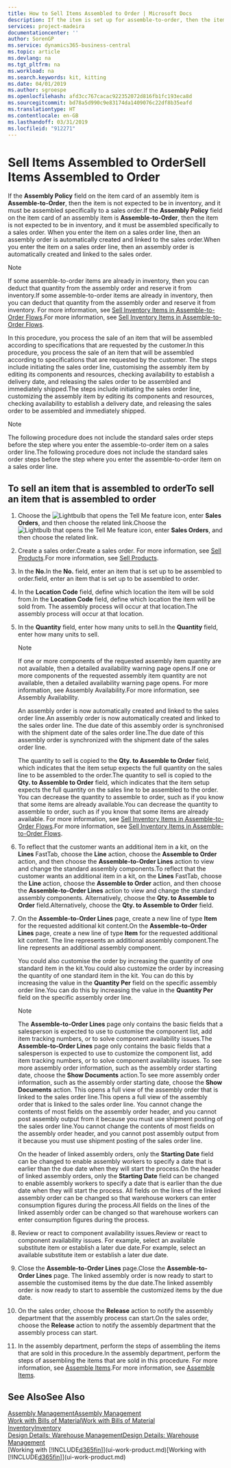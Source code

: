 ```yaml
---
title: How to Sell Items Assembled to Order | Microsoft Docs
description: If the item is set up for assemble-to-order, then the item is not expected to be in inventory, and it must be assembled specifically to a sales order. When you enter the item on a sales order line, then an assembly order is automatically created and linked to the sales order.
services: project-madeira
documentationcenter: ''
author: SorenGP
ms.service: dynamics365-business-central
ms.topic: article
ms.devlang: na
ms.tgt_pltfrm: na
ms.workload: na
ms.search.keywords: kit, kitting
ms.date: 04/01/2019
ms.author: sgroespe
ms.openlocfilehash: afd3cc767cacac922352072d816fb1fc193eca8d
ms.sourcegitcommit: bd78a5d990c9e83174da1409076c22df8b35eafd
ms.translationtype: HT
ms.contentlocale: en-GB
ms.lasthandoff: 03/31/2019
ms.locfileid: "912271"
---
```

# <a name="sell-items-assembled-to-order"></a><span data-ttu-id="6eef8-104">Sell Items Assembled to Order</span><span class="sxs-lookup"><span data-stu-id="6eef8-104">Sell Items Assembled to Order</span></span>
<span data-ttu-id="6eef8-105">If the **Assembly Policy** field on the item card of an assembly item is **Assemble-to-Order**, then the item is not expected to be in inventory, and it must be assembled specifically to a sales order.</span><span class="sxs-lookup"><span data-stu-id="6eef8-105">If the **Assembly Policy** field on the item card of an assembly item is **Assemble-to-Order**, then the item is not expected to be in inventory, and it must be assembled specifically to a sales order.</span></span> <span data-ttu-id="6eef8-106">When you enter the item on a sales order line, then an assembly order is automatically created and linked to the sales order.</span><span class="sxs-lookup"><span data-stu-id="6eef8-106">When you enter the item on a sales order line, then an assembly order is automatically created and linked to the sales order.</span></span>  

> [!NOTE]  
>  <span data-ttu-id="6eef8-107">If some assemble-to-order items are already in inventory, then you can deduct that quantity from the assembly order and reserve it from inventory.</span><span class="sxs-lookup"><span data-stu-id="6eef8-107">If some assemble-to-order items are already in inventory, then you can deduct that quantity from the assembly order and reserve it from inventory.</span></span> <span data-ttu-id="6eef8-108">For more information, see [Sell Inventory Items in Assemble-to-Order Flows](assembly-how-to-sell-assemble-to-order-items-and-inventory-items-together.md).</span><span class="sxs-lookup"><span data-stu-id="6eef8-108">For more information, see [Sell Inventory Items in Assemble-to-Order Flows](assembly-how-to-sell-assemble-to-order-items-and-inventory-items-together.md).</span></span>  

<span data-ttu-id="6eef8-109">In this procedure, you process the sale of an item that will be assembled according to specifications that are requested by the customer.</span><span class="sxs-lookup"><span data-stu-id="6eef8-109">In this procedure, you process the sale of an item that will be assembled according to specifications that are requested by the customer.</span></span> <span data-ttu-id="6eef8-110">The steps include initiating the sales order line, customising the assembly item by editing its components and resources, checking availability to establish a delivery date, and releasing the sales order to be assembled and immediately shipped.</span><span class="sxs-lookup"><span data-stu-id="6eef8-110">The steps include initiating the sales order line, customizing the assembly item by editing its components and resources, checking availability to establish a delivery date, and releasing the sales order to be assembled and immediately shipped.</span></span>  

> [!NOTE]  
>  <span data-ttu-id="6eef8-111">The following procedure does not include the standard sales order steps before the step where you enter the assemble-to-order item on a sales order line.</span><span class="sxs-lookup"><span data-stu-id="6eef8-111">The following procedure does not include the standard sales order steps before the step where you enter the assemble-to-order item on a sales order line.</span></span>  

## <a name="to-sell-an-item-that-is-assembled-to-order"></a><span data-ttu-id="6eef8-112">To sell an item that is assembled to order</span><span class="sxs-lookup"><span data-stu-id="6eef8-112">To sell an item that is assembled to order</span></span>  
1.  <span data-ttu-id="6eef8-113">Choose the ![Lightbulb that opens the Tell Me feature](media/ui-search/search_small.png "Tell me what you want to do") icon, enter **Sales Orders**, and then choose the related link.</span><span class="sxs-lookup"><span data-stu-id="6eef8-113">Choose the ![Lightbulb that opens the Tell Me feature](media/ui-search/search_small.png "Tell me what you want to do") icon, enter **Sales Orders**, and then choose the related link.</span></span>  
2.  <span data-ttu-id="6eef8-114">Create a sales order.</span><span class="sxs-lookup"><span data-stu-id="6eef8-114">Create a sales order.</span></span> <span data-ttu-id="6eef8-115">For more information, see [Sell Products](sales-how-sell-products.md).</span><span class="sxs-lookup"><span data-stu-id="6eef8-115">For more information, see [Sell Products](sales-how-sell-products.md).</span></span>  
3.  <span data-ttu-id="6eef8-116">In the **No.**</span><span class="sxs-lookup"><span data-stu-id="6eef8-116">In the **No.**</span></span> <span data-ttu-id="6eef8-117">field, enter an item that is set up to be assembled to order.</span><span class="sxs-lookup"><span data-stu-id="6eef8-117">field, enter an item that is set up to be assembled to order.</span></span>  
4.  <span data-ttu-id="6eef8-118">In the **Location Code** field, define which location the item will be sold from.</span><span class="sxs-lookup"><span data-stu-id="6eef8-118">In the **Location Code** field, define which location the item will be sold from.</span></span> <span data-ttu-id="6eef8-119">The assembly process will occur at that location.</span><span class="sxs-lookup"><span data-stu-id="6eef8-119">The assembly process will occur at that location.</span></span>  
5.  <span data-ttu-id="6eef8-120">In the **Quantity** field, enter how many units to sell.</span><span class="sxs-lookup"><span data-stu-id="6eef8-120">In the **Quantity** field, enter how many units to sell.</span></span>  

    > [!NOTE]  
    >  <span data-ttu-id="6eef8-121">If one or more components of the requested assembly item quantity are not available, then a detailed availability warning page opens.</span><span class="sxs-lookup"><span data-stu-id="6eef8-121">If one or more components of the requested assembly item quantity are not available, then a detailed availability warning page opens.</span></span> <span data-ttu-id="6eef8-122">For more information, see Assembly Availability.</span><span class="sxs-lookup"><span data-stu-id="6eef8-122">For more information, see Assembly Availability.</span></span>  

    <span data-ttu-id="6eef8-123">An assembly order is now automatically created and linked to the sales order line.</span><span class="sxs-lookup"><span data-stu-id="6eef8-123">An assembly order is now automatically created and linked to the sales order line.</span></span> <span data-ttu-id="6eef8-124">The due date of this assembly order is synchronised with the shipment date of the sales order line.</span><span class="sxs-lookup"><span data-stu-id="6eef8-124">The due date of this assembly order is synchronized with the shipment date of the sales order line.</span></span>  

    <span data-ttu-id="6eef8-125">The quantity to sell is copied to the **Qty. to Assemble to Order** field, which indicates that the item setup expects the full quantity on the sales line to be assembled to the order.</span><span class="sxs-lookup"><span data-stu-id="6eef8-125">The quantity to sell is copied to the **Qty. to Assemble to Order** field, which indicates that the item setup expects the full quantity on the sales line to be assembled to the order.</span></span> <span data-ttu-id="6eef8-126">You can decrease the quantity to assemble to order, such as if you know that some items are already available.</span><span class="sxs-lookup"><span data-stu-id="6eef8-126">You can decrease the quantity to assemble to order, such as if you know that some items are already available.</span></span> <span data-ttu-id="6eef8-127">For more information, see [Sell Inventory Items in Assemble-to-Order Flows](assembly-how-to-sell-inventory-items-in-assemble-to-order-flows.md).</span><span class="sxs-lookup"><span data-stu-id="6eef8-127">For more information, see [Sell Inventory Items in Assemble-to-Order Flows](assembly-how-to-sell-inventory-items-in-assemble-to-order-flows.md).</span></span>  

6.  <span data-ttu-id="6eef8-128">To reflect that the customer wants an additional item in a kit, on the **Lines** FastTab, choose the **Line** action, choose the **Assemble to Order** action, and then choose the **Assemble-to-Order Lines** action to view and change the standard assembly components.</span><span class="sxs-lookup"><span data-stu-id="6eef8-128">To reflect that the customer wants an additional item in a kit, on the **Lines** FastTab, choose the **Line** action, choose the **Assemble to Order** action, and then choose the **Assemble-to-Order Lines** action to view and change the standard assembly components.</span></span> <span data-ttu-id="6eef8-129">Alternatively, choose the **Qty. to Assemble to Order** field.</span><span class="sxs-lookup"><span data-stu-id="6eef8-129">Alternatively, choose the **Qty. to Assemble to Order** field.</span></span>  
7.  <span data-ttu-id="6eef8-130">On the **Assemble-to-Order Lines** page, create a new line of type **Item** for the requested additional kit content.</span><span class="sxs-lookup"><span data-stu-id="6eef8-130">On the **Assemble-to-Order Lines** page, create a new line of type **Item** for the requested additional kit content.</span></span> <span data-ttu-id="6eef8-131">The line represents an additional assembly component.</span><span class="sxs-lookup"><span data-stu-id="6eef8-131">The line represents an additional assembly component.</span></span>  

    <span data-ttu-id="6eef8-132">You could also customise the order by increasing the quantity of one standard item in the kit.</span><span class="sxs-lookup"><span data-stu-id="6eef8-132">You could also customize the order by increasing the quantity of one standard item in the kit.</span></span> <span data-ttu-id="6eef8-133">You can do this by increasing the value in the **Quantity Per** field on the specific assembly order line.</span><span class="sxs-lookup"><span data-stu-id="6eef8-133">You can do this by increasing the value in the **Quantity Per** field on the specific assembly order line.</span></span>  

    > [!NOTE]  
    >  <span data-ttu-id="6eef8-134">The **Assemble-to-Order Lines** page only contains the basic fields that a salesperson is expected to use to customise the component list, add item tracking numbers, or to solve component availability issues.</span><span class="sxs-lookup"><span data-stu-id="6eef8-134">The **Assemble-to-Order Lines** page only contains the basic fields that a salesperson is expected to use to customize the component list, add item tracking numbers, or to solve component availability issues.</span></span> <span data-ttu-id="6eef8-135">To see more assembly order information, such as the assembly order starting date, choose the **Show Documents** action.</span><span class="sxs-lookup"><span data-stu-id="6eef8-135">To see more assembly order information, such as the assembly order starting date, choose the **Show Documents** action.</span></span> <span data-ttu-id="6eef8-136">This opens a full view of the assembly order that is linked to the sales order line.</span><span class="sxs-lookup"><span data-stu-id="6eef8-136">This opens a full view of the assembly order that is linked to the sales order line.</span></span> <span data-ttu-id="6eef8-137">You cannot change the contents of most fields on the assembly order header, and you cannot post assembly output from it because you must use shipment posting of the sales order line.</span><span class="sxs-lookup"><span data-stu-id="6eef8-137">You cannot change the contents of most fields on the assembly order header, and you cannot post assembly output from it because you must use shipment posting of the sales order line.</span></span>  
    >   
    >  <span data-ttu-id="6eef8-138">On the header of linked assembly orders, only the **Starting Date** field can be changed to enable assembly workers to specify a date that is earlier than the due date when they will start the process.</span><span class="sxs-lookup"><span data-stu-id="6eef8-138">On the header of linked assembly orders, only the **Starting Date** field can be changed to enable assembly workers to specify a date that is earlier than the due date when they will start the process.</span></span> <span data-ttu-id="6eef8-139">All fields on the lines of the linked assembly order can be changed so that warehouse workers can enter consumption figures during the process.</span><span class="sxs-lookup"><span data-stu-id="6eef8-139">All fields on the lines of the linked assembly order can be changed so that warehouse workers can enter consumption figures during the process.</span></span>  

8.  <span data-ttu-id="6eef8-140">Review or react to component availability issues.</span><span class="sxs-lookup"><span data-stu-id="6eef8-140">Review or react to component availability issues.</span></span> <span data-ttu-id="6eef8-141">For example, select an available substitute item or establish a later due date.</span><span class="sxs-lookup"><span data-stu-id="6eef8-141">For example, select an available substitute item or establish a later due date.</span></span>  
9. <span data-ttu-id="6eef8-142">Close the **Assemble-to-Order Lines** page.</span><span class="sxs-lookup"><span data-stu-id="6eef8-142">Close the **Assemble-to-Order Lines** page.</span></span> <span data-ttu-id="6eef8-143">The linked assembly order is now ready to start to assemble the customised items by the due date.</span><span class="sxs-lookup"><span data-stu-id="6eef8-143">The linked assembly order is now ready to start to assemble the customized items by the due date.</span></span>  
10. <span data-ttu-id="6eef8-144">On the sales order, choose the **Release** action to notify the assembly department that the assembly process can start.</span><span class="sxs-lookup"><span data-stu-id="6eef8-144">On the sales order, choose the **Release** action to notify the assembly department that the assembly process can start.</span></span>  
11. <span data-ttu-id="6eef8-145">In the assembly department, perform the steps of assembling the items that are sold in this procedure.</span><span class="sxs-lookup"><span data-stu-id="6eef8-145">In the assembly department, perform the steps of assembling the items that are sold in this procedure.</span></span> <span data-ttu-id="6eef8-146">For more information, see [Assemble Items](assembly-how-to-assemble-items.md).</span><span class="sxs-lookup"><span data-stu-id="6eef8-146">For more information, see [Assemble Items](assembly-how-to-assemble-items.md).</span></span>  

## <a name="see-also"></a><span data-ttu-id="6eef8-147">See Also</span><span class="sxs-lookup"><span data-stu-id="6eef8-147">See Also</span></span>  
[<span data-ttu-id="6eef8-148">Assembly Management</span><span class="sxs-lookup"><span data-stu-id="6eef8-148">Assembly Management</span></span>](assembly-assemble-items.md)  
[<span data-ttu-id="6eef8-149">Work with Bills of Material</span><span class="sxs-lookup"><span data-stu-id="6eef8-149">Work with Bills of Material</span></span>](inventory-how-work-BOMs.md)  
[<span data-ttu-id="6eef8-150">Inventory</span><span class="sxs-lookup"><span data-stu-id="6eef8-150">Inventory</span></span>](inventory-manage-inventory.md)  
[<span data-ttu-id="6eef8-151">Design Details: Warehouse Management</span><span class="sxs-lookup"><span data-stu-id="6eef8-151">Design Details: Warehouse Management</span></span>](design-details-warehouse-management.md)  
<span data-ttu-id="6eef8-152">[Working with [!INCLUDE[d365fin](includes/d365fin_md.md)]](ui-work-product.md)</span><span class="sxs-lookup"><span data-stu-id="6eef8-152">[Working with [!INCLUDE[d365fin](includes/d365fin_md.md)]](ui-work-product.md)</span></span>
